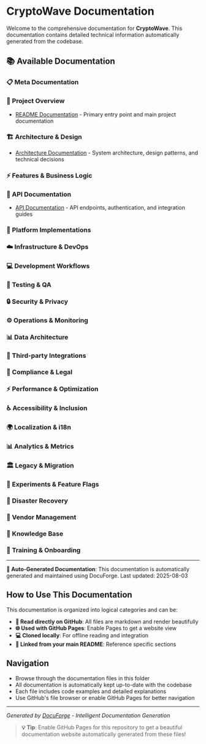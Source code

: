 # CryptoWave Documentation

Welcome to the comprehensive documentation for **CryptoWave**. This documentation contains detailed technical information automatically generated from the codebase.

## 📚 Available Documentation
### 📋 Meta Documentation

### 📖 Project Overview
- [README Documentation](./README-Documentation.md) - Primary entry point and main project documentation

### 🏗️ Architecture & Design
- [Architecture Documentation](./Architecture-Documentation.md) - System architecture, design patterns, and technical decisions

### ⚡ Features & Business Logic

### 🔌 API Documentation
- [API Documentation](./API-Documentation.md) - API endpoints, authentication, and integration guides

### 📱 Platform Implementations

### ☁️ Infrastructure & DevOps

### 💻 Development Workflows

### 🧪 Testing & QA

### 🔒 Security & Privacy

### ⚙️ Operations & Monitoring

### 📊 Data Architecture

### 🔗 Third-party Integrations

### 📄 Compliance & Legal

### ⚡ Performance & Optimization

### ♿ Accessibility & Inclusion

### 🌍 Localization & i18n

### 📊 Analytics & Metrics

### 🏛️ Legacy & Migration

### 🔬 Experiments & Feature Flags

### 🚨 Disaster Recovery

### 📄 Vendor Management

### 📄 Knowledge Base

### 📄 Training & Onboarding


---

**🤖 Auto-Generated Documentation**: This documentation is automatically generated and maintained using DocuForge. Last updated: 2025-08-03

## How to Use This Documentation

This documentation is organized into logical categories and can be:

- **📖 Read directly on GitHub**: All files are markdown and render beautifully
- **🌐 Used with GitHub Pages**: Enable Pages to get a website view
- **💻 Cloned locally**: For offline reading and integration
- **🔗 Linked from your main README**: Reference specific sections

## Navigation
- Browse through the documentation files in this folder
- All documentation is automatically kept up-to-date with the codebase
- Each file includes code examples and detailed explanations
- Use GitHub's file browser or enable GitHub Pages for better navigation

---

*Generated by [DocuForge](https://docuforge.dev) - Intelligent Documentation Generation*

> **💡 Tip**: Enable GitHub Pages for this repository to get a beautiful documentation website automatically generated from these files!
